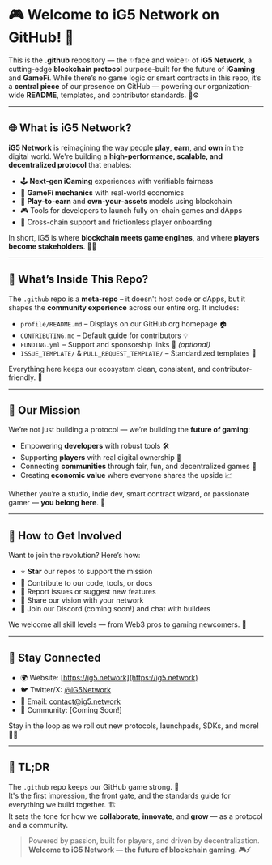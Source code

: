 # 🎮 Welcome to iG5 Network on GitHub! 🚀

This is the **.github** repository — the ✨face and voice✨ of **iG5 Network**, a cutting-edge **blockchain protocol** purpose-built for the future of **iGaming** and **GameFi**. While there’s no game logic or smart contracts in this repo, it’s a **central piece** of our presence on GitHub — powering our organization-wide **README**, templates, and contributor standards. 💼⚙️

---

## 🌐 What is iG5 Network?

**iG5 Network** is reimagining the way people **play**, **earn**, and **own** in the digital world. We're building a **high-performance, scalable, and decentralized protocol** that enables:

- 🕹️ **Next-gen iGaming** experiences with verifiable fairness
- 🎯 **GameFi mechanics** with real-world economics
- 💸 **Play-to-earn** and **own-your-assets** models using blockchain
- 🎮 Tools for developers to launch fully on-chain games and dApps
- 🔗 Cross-chain support and frictionless player onboarding

In short, iG5 is where **blockchain meets game engines**, and where **players become stakeholders**. 🧠💥

---

## 📁 What’s Inside This Repo?

The `.github` repo is a **meta-repo** – it doesn't host code or dApps, but it shapes the **community experience** across our entire org. It includes:

- `profile/README.md` – Displays on our GitHub org homepage 🏠
- `CONTRIBUTING.md` – Default guide for contributors 💡
- `FUNDING.yml` – Support and sponsorship links 💖 *(optional)*
- `ISSUE_TEMPLATE/` & `PULL_REQUEST_TEMPLATE/` – Standardized templates 🧰

Everything here keeps our ecosystem clean, consistent, and contributor-friendly. 🧼

---

## 🚀 Our Mission

We’re not just building a protocol — we’re building the **future of gaming**:

- Empowering **developers** with robust tools 🛠️
- Supporting **players** with real digital ownership 🧾
- Connecting **communities** through fair, fun, and decentralized games 🤝
- Creating **economic value** where everyone shares the upside 📈

Whether you’re a studio, indie dev, smart contract wizard, or passionate gamer — **you belong here**. 💙

---

## 🤝 How to Get Involved

Want to join the revolution? Here’s how:

- ⭐ **Star** our repos to support the mission
- 🔧 Contribute to our code, tools, or docs
- 🐛 Report issues or suggest new features
- 📢 Share our vision with your network
- 💬 Join our Discord (coming soon!) and chat with builders

We welcome all skill levels — from Web3 pros to gaming newcomers. 👾

---

## 📡 Stay Connected

- 🌍 Website: [https://ig5.network](https://ig5.network)
- 🐦 Twitter/X: [@iG5Network](https://twitter.com/iG5Network)
- 📧 Email: [contact@ig5.network](mailto:contact@ig5.network)
- 💬 Community: [Coming Soon!]

Stay in the loop as we roll out new protocols, launchpads, SDKs, and more! 🧪🎉

---

## 🧠 TL;DR

The `.github` repo keeps our GitHub game strong. 💪  
It's the first impression, the front gate, and the standards guide for everything we build together. 🏗️  
It sets the tone for how we **collaborate**, **innovate**, and **grow** — as a protocol and a community.

> Powered by passion, built for players, and driven by decentralization.  
> **Welcome to iG5 Network — the future of blockchain gaming. 🎮⚡**
